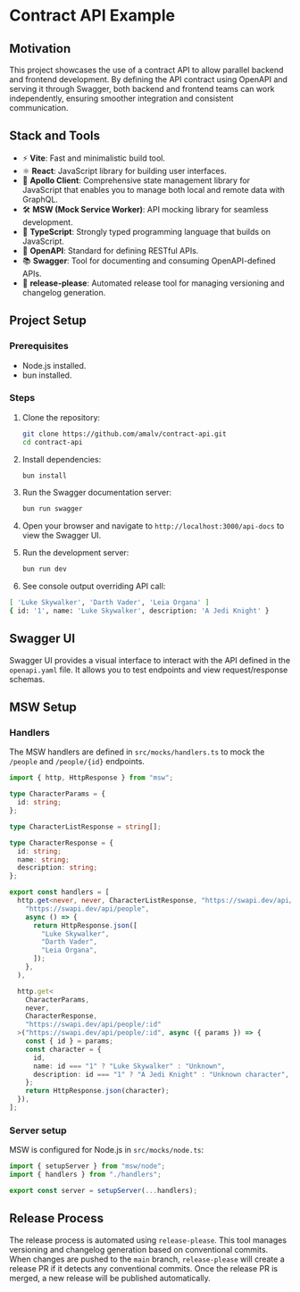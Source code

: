 # Contract API Example

## Motivation
This project showcases the use of a contract API to allow parallel backend and frontend development. By defining the API contract using OpenAPI and serving it through Swagger, both backend and frontend teams can work independently, ensuring smoother integration and consistent communication.

## Stack and Tools
- ⚡️ **Vite**: Fast and minimalistic build tool.
- ⚛️ **React**: JavaScript library for building user interfaces.
- 🚀 **Apollo Client**: Comprehensive state management library for JavaScript that enables you to manage both local and remote data with GraphQL.
- 🛠️ **MSW (Mock Service Worker)**: API mocking library for seamless development.
- 📝 **TypeScript**: Strongly typed programming language that builds on JavaScript.
- 📜 **OpenAPI**: Standard for defining RESTful APIs.
- 📚 **Swagger**: Tool for documenting and consuming OpenAPI-defined APIs.
- 🔄 **release-please**: Automated release tool for managing versioning and changelog generation.

## Project Setup

### Prerequisites
- Node.js installed.
- bun installed.

### Steps
1. Clone the repository:
   ```bash
   git clone https://github.com/amalv/contract-api.git
   cd contract-api
   ```

2. Install dependencies:
   ```bash
   bun install
   ```

3. Run the Swagger documentation server:
   ```bash
   bun run swagger 
   ```

4. Open your browser and navigate to `http://localhost:3000/api-docs` to view the Swagger UI.

5. Run the development server:
   ```sh
   bun run dev
   ```

6. See console output overriding API call:

```sh
[ 'Luke Skywalker', 'Darth Vader', 'Leia Organa' ]
{ id: '1', name: 'Luke Skywalker', description: 'A Jedi Knight' }
```

## Swagger UI
Swagger UI provides a visual interface to interact with the API defined in the `openapi.yaml` file. It allows you to test endpoints and view request/response schemas.

## MSW Setup

### Handlers

The MSW handlers are defined in `src/mocks/handlers.ts` to mock the `/people` and `/people/{id}` endpoints.

```ts
import { http, HttpResponse } from "msw";

type CharacterParams = {
  id: string;
};

type CharacterListResponse = string[];

type CharacterResponse = {
  id: string;
  name: string;
  description: string;
};

export const handlers = [
  http.get<never, never, CharacterListResponse, "https://swapi.dev/api/people">(
    "https://swapi.dev/api/people",
    async () => {
      return HttpResponse.json([
        "Luke Skywalker",
        "Darth Vader",
        "Leia Organa",
      ]);
    },
  ),

  http.get<
    CharacterParams,
    never,
    CharacterResponse,
    "https://swapi.dev/api/people/:id"
  >("https://swapi.dev/api/people/:id", async ({ params }) => {
    const { id } = params;
    const character = {
      id,
      name: id === "1" ? "Luke Skywalker" : "Unknown",
      description: id === "1" ? "A Jedi Knight" : "Unknown character",
    };
    return HttpResponse.json(character);
  }),
];
```
### Server setup
MSW is configured for Node.js in `src/mocks/node.ts`:

```ts
import { setupServer } from "msw/node";
import { handlers } from "./handlers";

export const server = setupServer(...handlers);
```

## Release Process

The release process is automated using `release-please`. This tool manages versioning and changelog generation based on conventional commits. When changes are pushed to the `main` branch, `release-please` will create a release PR if it detects any conventional commits. Once the release PR is merged, a new release will be published automatically.

